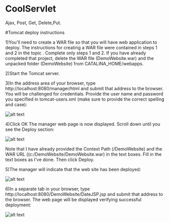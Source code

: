 # CoolServlet
Ajax, Post, Get, Delete,Put.

#Tomcat deploy instructions

1)You'll need to create a WAR file so that you will have web application to deploy. The instructions for creating a WAR file were contained in steps 1 and 2 in the topic . Complete only steps 1 and 2. If you have already completed that project, delete the WAR file (DemoWebsite.war) and the unpacked folder (DemoWebsite) from CATALINA_HOME/webapps.

2)Start the Tomcat server.

3)In the address area of your browser, type http://localhost:8080/manager/html and submit that address to the browser.
You will be challenged for credentials. Provide the user name and password you specified in tomcat-users.xml (make sure to provide the correct spelling and case):


![alt text](https://s3.amazonaws.com/webucator-how-tos/2783.png)

4)Click OK
The manager web page is now displayed. Scroll down until you see the Deploy section: 


![alt text](https://s3.amazonaws.com/webucator-how-tos/2781.png)

Note that I have already provided the Context Path (/DemoWebsite) and the WAR URL ((c:/DemoWebsite/DemoWebsite.war) in the text boxes. Fill in the text boxes as I've done. Then click Deploy.

5)The manager will indicate that the web site has been deployed: 

![alt text](https://s3.amazonaws.com/webucator-how-tos/2782.png)

6)In a separate tab in your browser, type http://localhost:8080/DemoWebsite/DateJSP.jsp and submit that address to the browser.
The web page will be displayed verifying successful deployment: 

![alt text](https://s3.amazonaws.com/webucator-how-tos/2780.png)



